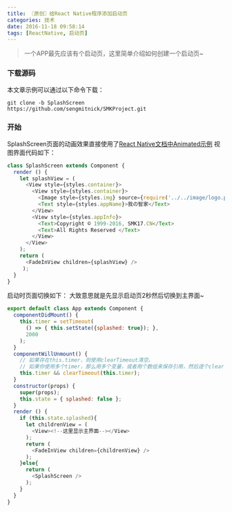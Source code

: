 ```yaml
---
title: 〖原创〗给React Native程序添加启动页
categories: 技术
date: 2016-11-18 09:58:14
tags: [ReactNative, 启动页]
---
```

> 一个APP最先应该有个启动页，这里简单介绍如何创建一个启动页~

### 下载源码
本文章示例可以通过以下命令下载：<!--more-->

~~~ shell
git clone -b SplashScreen https://github.com/sengmitnick/SMKProject.git
~~~

### 开始
SplashScreen页面的动画效果直接使用了[React Native文档中Animated示例](http://reactnative.cn/docs/0.37/animated.html#content)
视图界面代码如下：
~~~ javascript
class SplashScreen extends Component {
  render () {
    let splashView = (
      <View style={styles.container}>
        <View style={styles.container}>
          <Image style={styles.img} source={require('../../image/logo.png')}/>
          <Text style={styles.appName}>我の智家</Text>
        </View>
        <View style={styles.appInfo}>
          <Text>Copyright © 1999-2016, SMK17.CN</Text>
          <Text>All Rights Reserved </Text>
        </View>
      </View>
    );
    return (
      <FadeInView children={splashView} />
     );
  }
}
~~~

启动时页面切换如下：
大致意思就是先显示启动页2秒然后切换到主界面~
~~~ javascript
export default class App extends Component {
  componentDidMount() {
    this.timer = setTimeout(
      () => { this.setState({splashed: true}); },
      2000
    );
  }
  componentWillUnmount() {
    // 如果存在this.timer，则使用clearTimeout清空。
    // 如果你使用多个timer，那么用多个变量，或者用个数组来保存引用，然后逐个clear
    this.timer && clearTimeout(this.timer);
  }
  constructor(props) {
    super(props);
    this.state = { splashed: false };
  }
  render () {
    if (this.state.splashed){
      let childrenView = (
      	<View><!--这里显示主界面--></View>
      );
      return (
        <FadeInView children={childrenView} />
      );
    }else{
      return (
        <SplashScreen />
      );
    }
  }
}
~~~
